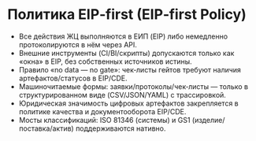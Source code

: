 # Политика EIP‑first (EIP‑first Policy)

- Все действия ЖЦ выполняются в ЕИП (EIP) либо немедленно протоколируются в нём через API.
- Внешние инструменты (CI/BI/скрипты) допускаются только как «окна» в EIP, без собственных источников истины.
- Правило «no data — no gate»: чек‑листы гейтов требуют наличия артефактов/статусов в EIP/CDE.
- Машиночитаемые формы: заявки/протоколы/чек‑листы — только в структурированном виде (CSV/JSON/YAML) с трассировкой.
- Юридическая значимость цифровых артефактов закрепляется в политике качества и документооборота EIP/CDE.
- Мосты классификаций: ISO 81346 (системы) и GS1 (изделие/поставка/актив) поддерживаются нативно.

